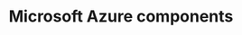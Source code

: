 ---
type: docs
title: "Microsoft Azure components"
linkTitle: "Microsoft Azure"
description: "Components that integrate Radius with Microsoft Azure"
weight: 300
---